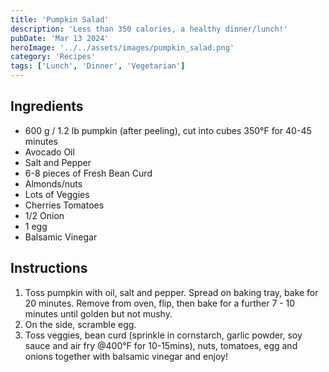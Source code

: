 ```yaml
---
title: 'Pumpkin Salad'
description: 'Less than 350 calories, a healthy dinner/lunch!'
pubDate: 'Mar 13 2024'
heroImage: '../../assets/images/pumpkin_salad.png'
category: 'Recipes'
tags: ['Lunch', 'Dinner', 'Vegetarian']
---
```


## Ingredients

- 600 g / 1.2 lb pumpkin (after peeling), cut into cubes 350°F for 40-45 minutes
- Avocado Oil
- Salt and Pepper
- 6-8 pieces of Fresh Bean Curd
- Almonds/nuts
- Lots of Veggies
- Cherries Tomatoes
- 1/2 Onion
- 1 egg
- Balsamic Vinegar

## Instructions

1. Toss pumpkin with oil, salt and pepper. Spread on baking tray, bake for 20 minutes. Remove from oven, flip, then bake for a further 7 - 10 minutes until golden but not mushy.
2. On the side, scramble egg.
3. Toss veggies, bean curd (sprinkle in cornstarch, garlic powder, soy sauce and air fry @400°F for 10-15mins), nuts, tomatoes, egg and onions together with balsamic vinegar and enjoy!
